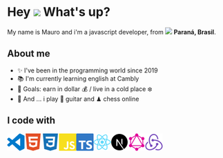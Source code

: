 <h1> Hey <img src="https://emojis.slackmojis.com/emojis/images/1577305505/7373/hand_wave.gif?1577305505" width="50" /> What's up?</h1>


<p> My name is Mauro and i'm a javascript developer, from <img src="https://image.flaticon.com/icons/svg/197/197386.svg" width="13" /> <b>Paraná, Brasil</b>. </p>

## About me

- ✨ I've been in the programming world since 2019
- 📚 I'm currently learning english at Cambly
- 🎯 Goals: earn in dollar :moneybag: / live in a cold place :snowflake:
- 🎲 And ... i play 🎸 guitar and ♟ chess online

## I code with

<img align="left" title="Visual Studio Code" alt="Visual Studio Code" width="40px" src="./assets/visualstudiocode-logo.png" />

<img align="left" title="HTML5" alt="HTML5" width="40px" src="./assets/html-logo.png" />

<img align="left" title="CSS3" alt="CSS3" width="40px" src="./assets/css-logo.png" />

<img align="left" title="Javascript" alt="Javascript" width="40px" src="./assets/javascript-logo.png" />

<img align="left" title="Typescript" alt="Typescript" width="40px" src="./assets/typescript-logo.png" />


<img align="left" title="React and React Native" alt="React and React Native" width="40px" src="./assets/react-logo.png" />

<img align="left" title="Next js" alt="Next js" width="40px" src="./assets/next-logo.png" />

<img align="left" title="Graphql" alt="Graphql" width="40px" src="./assets/graphql-logo.png" />

<img align="left" title="Redux" alt="Redux" width="40px" src="./assets/redux-logo.png" />

<!-- <p>
    <a title="My Github" href="https://github.com/maurodesouza" target="_blank">
        <img alt="Github" src="./assets/github-logo.png" />
    </a>
    <a title="My Linkedin" href="https://www.linkedin.com/in/maurodesouzaa" target="_blank">
        <img alt="LinkedIn" src="./assets/linkedin-logo.png" />
    </a>
</p> -->
